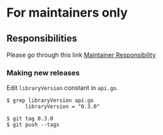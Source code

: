 # For maintainers only

## Responsibilities

Please go through this link [Maintainer Responsibility](https://gist.github.com/abperiasamy/f4d9b31d3186bbd26522)

### Making new releases

Edit `libraryVersion` constant in `api.go`.

```
$ grep libraryVersion api.go
      libraryVersion = "0.3.0"
```

```
$ git tag 0.3.0
$ git push --tags
```
